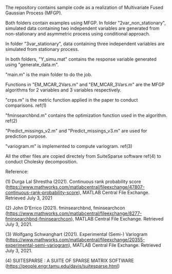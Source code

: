 The repository contains sample code as a realization of Multivariate Fused Gaussian Process (MFGP).

Both folders contain examples using MFGP. In folder "2var_non_stationary", simulated data containing two independent variables are generated from non-stationary and asymmetric process using conditional approach.

In folder "3var_stationary", data containing three independent variables are simulated from stationary process.

In both folders, "Y_simu.mat" contains the response variable generated using "generate_data.m". 

"main.m" is the main folder to do the job.

Functions in "EM_MCAR_2Vars.m" and "EM_MCAR_3Vars.m" are the MFGP algorithms for 2 variables and 3 variables respectively.

"crps.m" is the metric function applied in the paper to conduct comparisons. ref(1)

"fminsearchbnd.m" contains the optimization function used in the algorithm. ref(2)

"Predict_missings_v2.m" and "Predict_missings_v3.m" are used for prediction purpose.

"variogram.m" is implemented to compute variogram. ref(3)

All the other files are copied directely from SuiteSparse software ref(4) to conduct Cholesky decomposition.




Reference:

(1) Durga Lal Shrestha (2021). Continuous rank probability score (https://www.mathworks.com/matlabcentral/fileexchange/47807-continuous-rank-probability-score), MATLAB Central File Exchange. Retrieved July 3, 2021

(2) John D'Errico (2021). fminsearchbnd, fminsearchcon (https://www.mathworks.com/matlabcentral/fileexchange/8277-fminsearchbnd-fminsearchcon), MATLAB Central File Exchange. Retrieved July 3, 2021.

(3) Wolfgang Schwanghart (2021). Experimental (Semi-) Variogram (https://www.mathworks.com/matlabcentral/fileexchange/20355-experimental-semi-variogram), MATLAB Central File Exchange. Retrieved July 3, 2021.

(4) SUITESPARSE : A SUITE OF SPARSE MATRIX SOFTWARE (https://people.engr.tamu.edu/davis/suitesparse.html)
